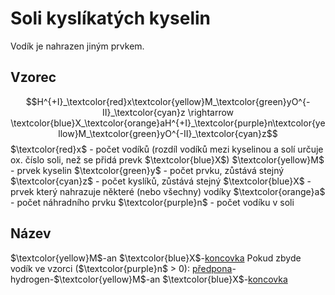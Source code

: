 # Soli kyslíkatých kyselin
Vodík je nahrazen jiným prvkem.

## Vzorec
$$H^{+I}_\textcolor{red}x\textcolor{yellow}M_\textcolor{green}yO^{-II}_\textcolor{cyan}z \rightarrow
\textcolor{blue}X_\textcolor{orange}aH^{+I}_\textcolor{purple}n\textcolor{yellow}M_\textcolor{green}yO^{-II}_\textcolor{cyan}z$$
$\textcolor{red}x$ - počet vodíků (rozdíl vodíků mezi kyselinou a solí určuje ox. číslo soli, než se přidá prevk $\textcolor{blue}X$)
$\textcolor{yellow}M$ - prvek kyselin
$\textcolor{green}y$ - počet prvku, zůstává stejný
$\textcolor{cyan}z$ - počet kyslíků, zůstává stejný
$\textcolor{blue}X$ - prvek který nahrazuje některé (nebo všechny) vodíky
$\textcolor{orange}a$ - počet náhradního prvku
$\textcolor{purple}n$ - počet vodíku v soli

 ## Název
 $\textcolor{yellow}M$-an $\textcolor{blue}X$-[koncovka](./Koncovky.md)
 Pokud zbyde vodík ve vzorci ($\textcolor{purple}n$ > 0):
 [předpona](./Předpony.md)-hydrogen-$\textcolor{yellow}M$-an $\textcolor{blue}X$-[koncovka](./Koncovky.md)